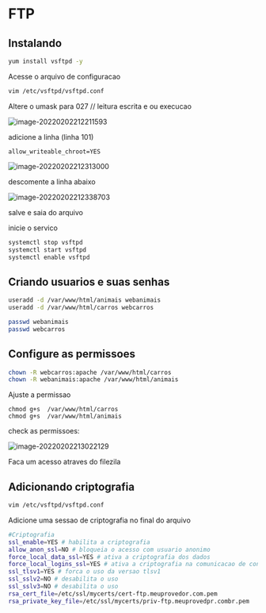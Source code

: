 # FTP

## Instalando

````bash
yum install vsftpd -y
````

Acesse o arquivo de configuracao

````bash
vim /etc/vsftpd/vsftpd.conf 
````

Altere o umask para 027 // leitura escrita e ou execucao

![image-20220202212211593](C:\Users\lucas\AppData\Roaming\Typora\typora-user-images\image-20220202212211593.png)

adicione a linha (linha 101)

````
allow_writeable_chroot=YES
````

![image-20220202212313000](C:\Users\lucas\AppData\Roaming\Typora\typora-user-images\image-20220202212313000.png)

descomente a linha abaixo

![image-20220202212338703](C:\Users\lucas\AppData\Roaming\Typora\typora-user-images\image-20220202212338703.png)

salve e saia do arquivo

inicie o servico

````bash
systemctl stop vsftpd
systemctl start vsftpd
systemctl enable vsftpd
````

## Criando usuarios e suas senhas

````bash
useradd -d /var/www/html/animais webanimais
useradd -d /var/www/html/carros webcarros

passwd webanimais
passwd webcarros
````

## Configure as permissoes

````bash
chown -R webcarros:apache /var/www/html/carros
chown -R webanimais:apache /var/www/html/animais
````

Ajuste a permissao

````
chmod g+s  /var/www/html/carros
chmod g+s  /var/www/html/animais
````

check as permissoes:

![image-20220202213022129](C:\Users\lucas\AppData\Roaming\Typora\typora-user-images\image-20220202213022129.png)

Faca um acesso atraves do filezila

## Adicionando criptografia

````bash
vim /etc/vsftpd/vsftpd.conf 
````

Adicione uma sessao de criptografia no final do arquivo

````bash
#Criptografia
ssl_enable=YES # habilita a criptografia
allow_anon_ssl=NO # bloqueia o acesso com usuario anonimo
force_local_data_ssl=YES # ativa a criptografia dos dados
force_local_logins_ssl=YES # ativa a criptografia na comunicacao de controle
ssl_tlsv1=YES # forca o uso da versao tlsv1
ssl_sslv2=NO # desabilita o uso 
ssl_sslv3=NO # desabilita o uso 
rsa_cert_file=/etc/ssl/mycerts/cert-ftp.meuprovedor.com.pem
rsa_private_key_file=/etc/ssl/mycerts/priv-ftp.meuprovedpr.combr.pem
````

